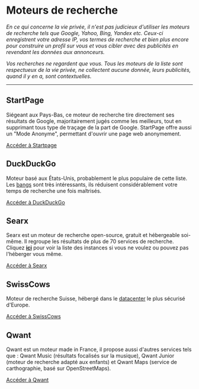 # Moteurs de recherche

*En ce qui concerne la vie privée, il n'est pas judicieux d'utiliser les moteurs de recherche tels que Google, Yahoo, Bing, Yandex etc. Ceux-ci enregistrent votre adresse IP, vos termes de recherche et bien plus encore pour construire un profil sur vous et vous cibler avec des publicités en revendant les données aux annonceurs.*

*Vos recherches ne regardent que vous. Tous les moteurs de la liste sont respectueux de la vie privée, ne collectent aucune donnée, leurs publicités, quand il y en a, sont contextuelles.*

---

## StartPage

Siégeant aux Pays-Bas, ce moteur de recherche tire directement ses résultats de Google, majoritairement jugés comme les meilleurs, tout en supprimant tous type de traçage de la part de Google. StartPage offre aussi un "Mode Anonyme", permettant d'ouvrir une page web anonymement.

[Accéder à Startpage](https://www.startpage.com)

## DuckDuckGo

Moteur basé aux États-Unis, probablement le plus populaire de cette liste. Les [bangs](https://duckduckgo.com/bang) sont très intéressants, ils réduisent considérablement votre temps de recherche une fois maîtrisés.

[Accéder à DuckDuckGo](https://duckduckgo.com)

## Searx

Searx est un moteur de recherche open-source, gratuit et hébergeable soi-même. Il regroupe les résultats de plus de 70 services de recherche. Cliquez **[ici](https://searx.space)** pour voir la liste des instances si vous ne voulez ou pouvez pas l'héberger vous même.

[Accéder à Searx](https://searx.me)

## SwissCows

Moteur de recherche Suisse, hébergé dans le [datacenter](https://www.mount10.ch/fr/mount10/swiss-fort-knox/) le plus sécurisé d'Europe.

[Accéder à SwissCows](https://swisscows.com)

## Qwant

Qwant est un moteur made in France, il propose aussi d'autres services tels que : Qwant Music (résultats focalisés sur la musique), Qwant Junior (moteur de recherche adapté aux enfants) et Qwant Maps (service de carthographie, basé sur OpenStreetMaps).

[Accéder à Qwant](https://www.qwant.fr/)
